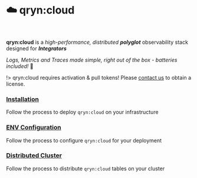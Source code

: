 # ☁️ qryn:cloud

<br>

**qryn:cloud** is a _high-performance, distributed_ _**polyglot**_ observability stack designed for _**Integrators**_

_Logs, Metrics and Traces made simple, right out of the box - batteries included!_ 🔋


!> qryn:cloud requires activation & pull tokens! Please [contact us](mailto:office@qxip.net) to obtain a license.

### [Installation](/cloud/installation)
Follow the process to deploy `qryn:cloud` on your infrastructure

### [ENV Configuration](/cloud/env)
Follow the process to configure `qryn:cloud` for your deployment

### [Distributed Cluster](/cloud/cluster)
Follow the process to distribute `qryn:cloud` tables on your cluster
